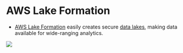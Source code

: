 # AWS Lake Formation
- [AWS Lake Formation](https://aws.amazon.com/lake-formation/) easily creates secure [data lakes](../../../../6_BigDataServices/Glossaries/DataStorage/DataLake.md), making data available for wide-ranging analytics.

![](https://d1.awsstatic.com/diagrams/Lake-formation-HIW.9ea3fab3b2ac697a42ae7a805b986278ffd4f41e.png)